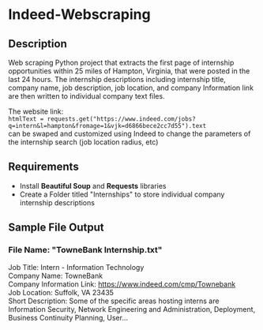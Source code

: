 # Indeed-Webscraping

## Description
Web scraping Python project that extracts the first page of internship opportunities within 25 miles of Hampton, Virginia, that were posted in the last 24 hours. The internship descriptions including internship title, company name, job description, job location, and company Information link are then written to individual company text files.

The website link: 
<br>
```htmlText = requests.get("https://www.indeed.com/jobs?q=intern&l=hampton&fromage=1&vjk=d6866bece2cc7d55").text ``` 
<br>
can be swaped and customized using Indeed to change the parameters of the internship search (job location radius, etc)

## Requirements
* Install **Beautiful Soup** and **Requests** libraries
* Create a Folder titled "Internships" to store individual company internship descriptions 

## Sample File Output
### File Name: "TowneBank Internship.txt"


Job Title: Intern - Information Technology 
<br>
Company Name: TowneBank 
<br>
Company Information Link: https://www.indeed.com/cmp/Townebank 
<br>
Job Location: Suffolk, VA 23435 
<br>
Short Description: Some of the specific areas hosting interns are Information Security, Network Engineering and Administration, Deployment, Business Continuity Planning, User… 
